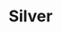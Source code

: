 ---
title: Silver
price: R70 000
limit: 4
logo: silver-cpt.png
large-logo: silver-header.png
logo_size: 110

# Expo info
expo: yes
expo_space: 3x2m
banners: 2
stand: 555_ Dev Conference 2020_CPT_Bronze 3 x 2m
furniture: Standard with cocktail table and two chairs. Additional furniture options are available at a extra cost
stand_style: Backwall tension fabric

#benefits
passes: 2
discount_disabled: false

exclusive:
    - Exclusive logo on delegate snack during afternoon break

sold_out: no
order: 40
---